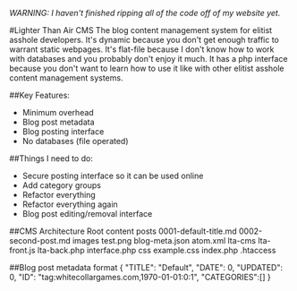 _WARNING: I haven't finished ripping all of the code off of my website yet._

#Lighter Than Air CMS
The blog content management system for elitist asshole developers.
It's dynamic because you don't get enough traffic to warrant static webpages.
It's flat-file because I don't know how to work with databases and you probably don't enjoy it much.
It has a php interface because you don't want to learn how to use it like with other elitist asshole content management systems.

##Key Features:
 * Minimum overhead
 * Blog post metadata
 * Blog posting interface
 * No databases (file operated)

##Things I need to do:
 * Secure posting interface so it can be used online
 * Add category groups
 * Refactor everything
 * Refactor everything again
 * Blog post editing/removal interface


##CMS Architecture
	Root
		content
			posts
				0001-default-title.md
				0002-second-post.md
			images
				test.png
			blog-meta.json
			atom.xml
		lta-cms
			lta-front.js
			lta-back.php
			interface.php
		css
			example.css
		index.php
		.htaccess

##Blog post metadata format
	{
		"TITLE": "Default",
		"DATE": 0,
		"UPDATED": 0,
		"ID": "tag:whitecollargames.com,1970-01-01:0:1",
		"CATEGORIES":[]
	}
